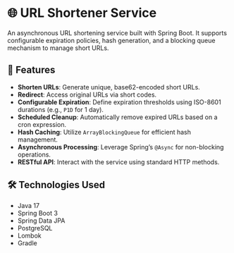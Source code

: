 # 🌐 URL Shortener Service

An asynchronous URL shortening service built with Spring Boot. It supports configurable expiration policies, hash generation, and a blocking queue mechanism to manage short URLs.

## 🚀 Features

- **Shorten URLs**: Generate unique, base62-encoded short URLs.
- **Redirect**: Access original URLs via short codes.
- **Configurable Expiration**: Define expiration thresholds using ISO-8601 durations (e.g., `P1D` for 1 day).
- **Scheduled Cleanup**: Automatically remove expired URLs based on a cron expression.
- **Hash Caching**: Utilize `ArrayBlockingQueue` for efficient hash management.
- **Asynchronous Processing**: Leverage Spring’s `@Async` for non-blocking operations.
- **RESTful API**: Interact with the service using standard HTTP methods.

## 🛠️ Technologies Used

- Java 17
- Spring Boot 3
- Spring Data JPA
- PostgreSQL
- Lombok
- Gradle
